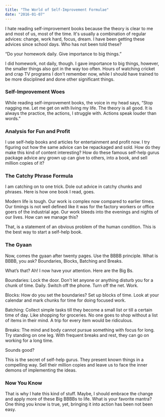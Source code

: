 ```yaml
---
title: "The World of Self-Improvement Formulae"
date: "2016-01-07"
---
```


I hate reading self-improvement books because the theory is clear to me and most of us, most of the time. It's usually a combination of regular advices: change, work hard, focus, dream. I have been getting these advices since school days. Who has not been told these?

“Do your homework daily. Give importance to big things.”

I did homework, not daily, though. I gave importance to big things, however, the smaller things also got in the way too often. Hours of watching cricket and crap TV programs I don't remember now, while I should have trained to be more disciplined and done other significant things.

### Self-Improvement Woes

While reading self-improvement books, the voice in my head says, “Stop nagging me. Let me get on with living my life. The theory is all good. It is always the practice, the actions, I struggle with. Actions speak louder than words.”

### Analysis for Fun and Profit

I use self-help books and articles for entertainment and profit now. I try figuring out how the same advice can be repackaged and sold. How do they make this kind of content interesting? How do these famous self-help gurus package advice any grown up can give to others, into a book, and sell million copies of it?

### The Catchy Phrase Formula

I am catching on to one trick. Dole out advice in catchy chunks and phrases. Here is how one book I read, goes.

Modern life is tough. Our work is complex now compared to earlier times. Our timings is not well defined like it was for the factory workers or office goers of the industrial age. Our work bleeds into the evenings and nights of our lives. How can we manage this?

That, is a statement of an obvious problem of the human condition. This is the best way to start a self-help book.

### The Gyaan

Now, comes the gyaan after twenty pages. Use the BBBB principle. What is BBBB, you ask? Boundaries, Blocks, Batching and Breaks.

What’s that? Ah! I now have your attention. Here are the Big Bs.

Boundaries: Lock the door. Don't let anyone or anything disturb you for a chunk of time. Daily. Switch off the phone. Turn off the net. Work.

Blocks: How do you set the boundaries? Set up blocks of time. Look at your calendar and mark chunks for time for doing focused work.

Batching: Collect simple tasks till they become a small list or till a certain time of day. Like shopping for groceries. No one goes to shop without a list of items in their mind. A trip for every item would be ridiculous.

Breaks: The mind and body cannot pursue something with focus for long. Try standing on one leg. With frequent breaks and rest, they can go on working for a long time.

Sounds good?

This is the secret of self-help gurus. They present known things in a compelling way. Sell their million copies and leave us to face the inner demons of implementing the ideas.

### Now You Know

That is why I hate this kind of stuff. Maybe, I should embrace the change and apply more of these Big BBBBs to life. What is your favorite mantra? One thing you know is true, yet, bringing it into action has been not been easy.
